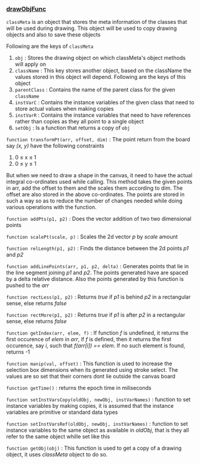 ### <a href="./drawObjFunc.js" title="contains the documentation of drawObjFunc.js">drawObjFunc</a>

`classMeta` is an object that stores the meta information of the classes that will be used during drawing. This object will be used to copy drawing objects and also to save these objects

Following are the keys of `classMeta`
1. `obj` : Stores the drawing object on which classMeta's object methods will apply on
1. `className` : This key stores another object, based on the className the values stored in this object will depend. Following are the keys of this object
  1. `parentClass` : Contains the name of the parent class for the given `className`
  1. `instVarC` : Contains the instance variables of the given class that need to store actual values when making copies
  1. `instVarR` : Contains the instance variables that need to have references rather than copies as they all point to a single object
  1. `setObj` : Is a function that returns a copy of `obj`

`function transformPt(arr, offset, dim)` : The point return from the board say *(x, y)* have the following constraints

1. 0 ≤ x ≤ 1
1. 0 ≤ y ≤ 1

But when we need to draw a shape in the canvas, it need to have the actual integral co-ordinates used while calling. This method takes the given points in arr, add the offset to them and the scales them according to dim. The offset are also stored in the above co-ordinates. The points are stored in such a way so as to reduce the number of changes needed while doing various operations with the function.

`function addPts(p1, p2)` : Does the vector addition of two two dimensional points

`function scalePt(scale, p)` : Scales the 2d vector *p* by *scale* amount

`function relLength(p1, p2)` : Finds the distance between the 2d points *p1* and *p2*

`function addLinePoints(arr, p1, p2, delta)` : Generates points that lie in the line segment joining *p1* and *p2*. The points generated have are spaced by a delta relative distance. Also the points generated by this function is pushed to the *arr*

`function rectLess(p1, p2)` : Returns *true* if *p1* is behind *p2* in a rectangular sense, else returns *false*

`function rectMore(p1, p2)` : Returns *true* if *p1* is after *p2* in a rectangular sense, else returns *false*

`function getIndex(arr, elem, f)` : If function *f* is undefined, it returns the first occurence of *elem* in *arr*, if *f* is defined, then it returns the first occurence, say *i*, such that *f(arr[i]) == elem*. If no such element is found, returns -1

`function manip(val, offset)` : This function is used to increase the selection box dimensions when its generated using stroke select. The values are so set that their corners dont lie outside the canvas board

`function getTime()` : returns the epoch time in miliseconds

`function setInstVarsCopy(oldObj, newObj, instVarNames)` : function to set instance variables by making copies, it is assumed that the instance variables are primitive or standard data types

`function setInstVarsRef(oldObj, newObj, instVarNames)` : function to set instance variables to the same object as available in *oldObj*, that is they all refer to the same object whille set like this

`function getObj(obj)` : This function is used to get a copy of a drawing object, it uses *classMeta* object to do so.

